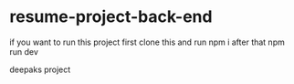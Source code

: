 # resume-project-back-end

if you want to run this project first clone this and run  npm i  after that npm run dev 

deepaks project

